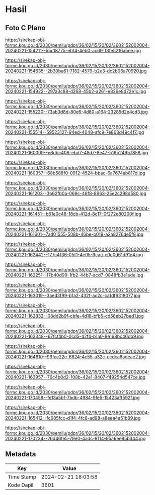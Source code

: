 # Hasil

## Foto C Plano

https://sirekap-obj-formc.kpu.go.id/2030/pemilu/pdpr/36/02/15/20/02/3602152002004-20240221-154211--55c18775-eb14-4eb0-ac69-f3fe5216a5ee.jpg

https://sirekap-obj-formc.kpu.go.id/2030/pemilu/pdpr/36/02/15/20/02/3602152002004-20240221-154635--2b30ba61-7182-4579-b2e3-dc2b06a70920.jpg

https://sirekap-obj-formc.kpu.go.id/2030/pemilu/pdpr/36/02/15/20/02/3602152002004-20240221-154922--297a3c88-d268-45b2-a261-e826e8d72e1c.jpg

https://sirekap-obj-formc.kpu.go.id/2030/pemilu/pdpr/36/02/15/20/02/3602152002004-20240221-155220--73ab3d8d-80e6-4d80-a164-23285d2e4cd3.jpg

https://sirekap-obj-formc.kpu.go.id/2030/pemilu/pdpr/36/02/15/20/02/3602152002004-20240221-155514--59523127-94ed-4048-afc9-7e863d49c4f7.jpg

https://sirekap-obj-formc.kpu.go.id/2030/pemilu/pdpr/36/02/15/20/02/3602152002004-20240221-160009--e6dbc408-ebd7-48d7-8e47-519b24957858.jpg

https://sirekap-obj-formc.kpu.go.id/2030/pemilu/pdpr/36/02/15/20/02/3602152002004-20240221-160357--68b588f0-0912-4524-bbac-6a7674ab817d.jpg

https://sirekap-obj-formc.kpu.go.id/2030/pemilu/pdpr/36/02/15/20/02/3602152002004-20240221-161203--3b62fb0a-069c-46f8-8963-25e2c298d580.jpg

https://sirekap-obj-formc.kpu.go.id/2030/pemilu/pdpr/36/02/15/20/02/3602152002004-20240221-161451--b61e0c48-18cb-412d-8c17-0f272e80200f.jpg

https://sirekap-obj-formc.kpu.go.id/2030/pemilu/pdpr/36/02/15/20/02/3602152002004-20240221-161601--7ad01555-508b-46be-b019-a2a8276de5f8.jpg

https://sirekap-obj-formc.kpu.go.id/2030/pemilu/pdpr/36/02/15/20/02/3602152002004-20240221-162442--177c4f36-05f1-4e05-9caa-c0e0d61d91e4.jpg

https://sirekap-obj-formc.kpu.go.id/2030/pemilu/pdpr/36/02/15/20/02/3602152002004-20240221-162251--17b40d99-1fb2-44b7-acd7-0848fb3e1ede.jpg

https://sirekap-obj-formc.kpu.go.id/2030/pemilu/pdpr/36/02/15/20/02/3602152002004-20240221-163019--3aed3f99-b1a2-432f-ac2c-ca1df6318077.jpg

https://sirekap-obj-formc.kpu.go.id/2030/pemilu/pdpr/36/02/15/20/02/3602152002004-20240221-162832--08dd2b9f-cbfe-4d18-bfb5-cd58eb27bed1.jpg

https://sirekap-obj-formc.kpu.go.id/2030/pemilu/pdpr/36/02/15/20/02/3602152002004-20240221-163348--67fcf4b0-0cd5-42f4-b1a0-8e168bc46db9.jpg

https://sirekap-obj-formc.kpu.go.id/2030/pemilu/pdpr/36/02/15/20/02/3602152002004-20240221-164610--99fec22e-6624-4c55-a32c-ecdca6adeae2.jpg

https://sirekap-obj-formc.kpu.go.id/2030/pemilu/pdpr/36/02/15/20/02/3602152002004-20240221-163957--76c4b0d2-108b-42e1-8407-f49254d547ce.jpg

https://sirekap-obj-formc.kpu.go.id/2030/pemilu/pdpr/36/02/15/20/02/3602152002004-20240221-170458--fe13a5bf-7bdb-4984-9fe5-15423aff592f.jpg

https://sirekap-obj-formc.kpu.go.id/2030/pemilu/pdpr/36/02/15/20/02/3602152002004-20240221-165412--fc685fcc-d1f4-4fc8-ad98-a8eea4a51b89.jpg

https://sirekap-obj-formc.kpu.go.id/2030/pemilu/pdpr/36/02/15/20/02/3602152002004-20240221-170234--26d46fe5-79e0-4adc-8114-95a6ee95b344.jpg


## Metadata

| Key        | Value               |
| ---------- | ------------------- |
| Time Stamp | 2024-02-21 18:03:58 |
| Kode Dapil | 3601                |



